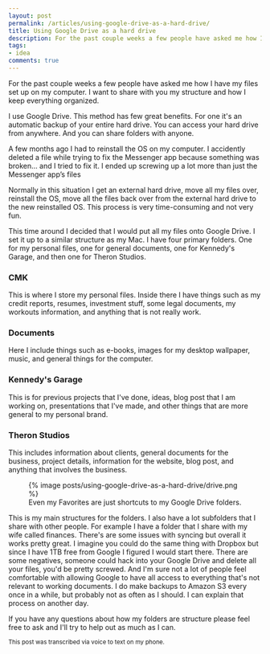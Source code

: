 ```yaml
---
layout: post
permalink: /articles/using-google-drive-as-a-hard-drive/
title: Using Google Drive as a hard drive
description: For the past couple weeks a few people have asked me how I have my files set up on my computer. I want to share with you my structure and how I keep everything organize.
tags:
- idea
comments: true
---
```


<p>For the past couple weeks a few people have asked me how I have my files set up on my computer. I want to share with you my structure and how I keep everything organized.</p>
<p>I use Google Drive. This method has few great benefits. For one it's an automatic backup of your entire hard drive. You can access your hard drive from anywhere. And you can share folders with anyone.</p>
<p>A few months ago I had to reinstall the OS on my computer. I accidently deleted a file while trying to fix the Messenger app because something was broken... and I tried to fix it. I ended up screwing up a lot more than just the Messenger app’s files</p>
<p>Normally in this situation I get an external hard drive, move all my files over, reinstall the OS, move all the files back over from the external hard drive to the new reinstalled OS. This process is very time-consuming and not very fun.</p>
<p>This time around I decided that I would put all my files onto Google Drive. I set it up to a similar structure as my Mac. I have four primary folders. One for my personal files, one for general documents, one for Kennedy's Garage, and then one for Theron Studios.</p>

<h3>CMK</h3>
<p>This is where I store my personal files. Inside there I have things such as my credit reports, resumes, investment stuff, some legal documents, my workouts information, and anything that is not really work.</p>

<h3>Documents</h3>
<p>Here I include things such as e-books, images for my desktop wallpaper, music, and general things for the computer.</p>

<h3>Kennedy's Garage</h3>
<p>This is for previous projects that I've done, ideas, blog post that I am working on, presentations that I've made, and other things that are more general to my personal brand.</p>

<h3>Theron Studios</h3>
<p>This includes information about clients, general documents for the business, project details, information for the website, blog post, and anything that involves the business.</p>

<figure class="center">
{% image posts/using-google-drive-as-a-hard-drive/drive.png %}
<figcaption>Even my Favorites are just shortcuts to my Google Drive folders.</figcaption>
</figure>

<p>This is my main structures for the folders. I also have a lot subfolders that I share with other people. For example I have a folder that I share with my wife called finances. There's are some issues with syncing but overall it works pretty great. I imagine you could do the same thing with Dropbox but since I have 1TB free from Google I figured I would start there.  There are some negatives, someone could hack into your Google Drive and delete all your files, you'd be pretty screwed. And I'm sure not a lot of people feel comfortable with allowing Google to have all access to everything that's not relevant to working documents. I do make backups to Amazon S3 every once in a while, but probably not as often as I should. I can explain that process on another day.</p>
<p>If you have any questions about how my folders are structure please feel free to ask and I'll try to help out as much as I can.</p>

<p><small>This post was transcribed via voice to text on my phone.</small></p>
